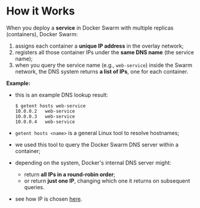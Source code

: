 # How it Works

When you deploy a **service** in Docker Swarm with multiple replicas (containers), Docker Swarm:
1. assigns each container a **unique IP address** in the overlay network;
2. registers all those container IPs under the **same DNS name** (the service name);
3. when you query the service name (e.g., `web-service`) inside the Swarm network, the DNS system returns **a list of IPs**, one for each container.

**Example:**

- this is an example DNS lookup result:

    ```
    $ getent hosts web-service
    10.0.0.2   web-service
    10.0.0.3   web-service
    10.0.0.4   web-service
    ```

- `getent hosts <name>` is a general Linux tool to resolve hostnames;
- we used this tool to query the Docker Swarm DNS server within a container;
- depending on the system, Docker's internal DNS server might:
    - return **all IPs in a round-robin order**;
    - or return **just one IP**, changing which one it returns on subsequent queries.


- see how IP is chosen [here](../how-ip/how_ip.md).
